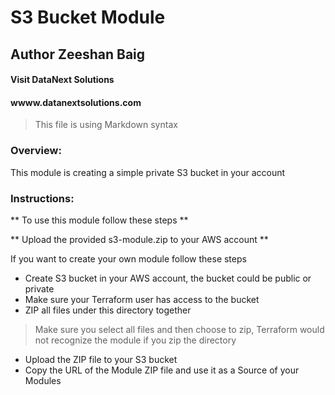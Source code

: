 # S3 Bucket Module
## Author Zeeshan Baig
#### Visit DataNext Solutions 
#### wwww.datanextsolutions.com 

> This file is using Markdown syntax

### Overview:
This module is creating a simple private S3 bucket in your account

### Instructions:

** To use this module follow these steps ** 

** Upload the provided s3-module.zip to your AWS account **

If you want to create your own module follow these steps 

- Create S3 bucket in your AWS account, the bucket could be public or private
- Make sure your Terraform user has access to the bucket
- ZIP all files under this directory together 
> Make sure you select all files and then choose to zip, Terraform would not recognize the module if you zip the directory 
- Upload the ZIP file to your S3 bucket
- Copy the URL of the Module ZIP file and use it as a Source of your Modules 

